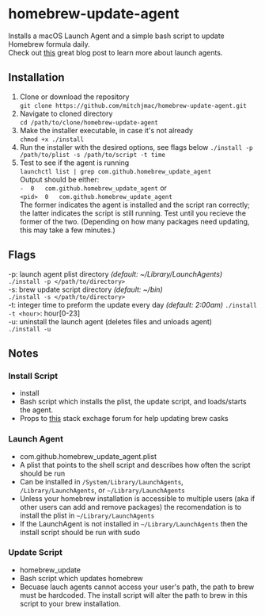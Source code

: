 # homebrew-update-agent
Installs a macOS Launch Agent and a simple bash script to update Homebrew formula daily.  
Check out [this](http://www.grivet-tools.com/blog/2014/launchdaemons-vs-launchagents/) great blog post to learn more about launch agents.  

## Installation
1. Clone or download the repository  
`git clone https://github.com/mitchjmac/homebrew-update-agent.git
`
2. Navigate to cloned directory  
`cd /path/to/clone/homebrew-update-agent`
3. Make the installer executable, in case it's not already  
`chmod +x ./install`
4. Run the installer with the desired options, see flags below
`./install -p /path/to/plist -s /path/to/script -t time`
5. Test to see if the agent is running  
`launchctl list | grep com.github.homebrew_update_agent`  
Output should be either:  
`-	0	com.github.homebrew_update_agent` or  
`<pid>	0	com.github.homebrew_update_agent`  
The former indicates the agent is installed and the script ran correctly; the latter indicates the script is still running. Test until you recieve the former of the two. (Depending on how many packages need updating, this may take a few minutes.)


## Flags
\-p: launch agent plist directory *(default: ~/Library/LaunchAgents)*  
`./install -p </path/to/directory>`  
\-s: brew update script directory *(default: ~/bin)*  
`./install -s </path/to/directory>`  
\-t: integer time to preform the update every day *(default: 2:00am)* `./install -t <hour>`: hour[0-23]  
\-u: uninstall the launch agent (deletes files and unloads agent)  
`./install -u`


## Notes
### Install Script
- install
- Bash script which installs the plist, the update script, and loads/starts the agent.
- Props to [this](http://stackoverflow.com/questions/31968664/upgrade-all-the-casks-installed-via-homebrew-cask) stack exchage forum for help updating brew casks

### Launch Agent
- com.github.homebrew_update_agent.plist
- A plist that points to the shell script and describes how often the script should be run
- Can be installed in `/System/Library/LaunchAgents`, `/Library/LaunchAgents`, or `~/Library/LaunchAgents`
- Unless your homebrew installation is accessible to multiple users (aka if other users can add and remove packages) the recomendation is to install the plist in `~/Library/LaunchAgents`
- If the LaunchAgent is not installed in `~/Library/LaunchAgents` then the install script should be run with sudo

### Update Script
- homebrew_update
- Bash script which updates homebrew
- Becuase lauch agents cannot access your user's path, the path to brew must be hardcoded. The install script will alter the path to brew in this script to your brew installation.
